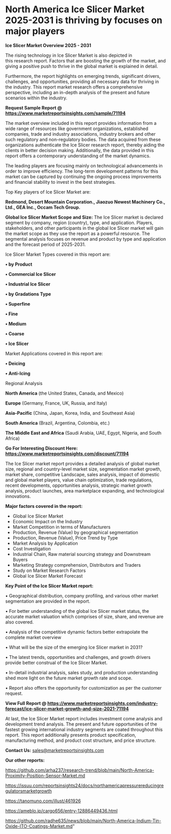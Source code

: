 # North America Ice Slicer Market 2025-2031 is thriving by focuses on major players

<Strong> Ice Slicer Market Overview 2025 - 2031</strong>

The rising technology in Ice Slicer Market is also depicted in this research report. Factors that are boosting the growth of the market, and giving a positive push to thrive in the global market is explained in detail.

Furthermore, the report highlights on emerging trends, significant drivers, challenges, and opportunities, providing all necessary data for thriving in the industry. This report market research offers a comprehensive perspective, including an in-depth analysis of the present and future scenarios within the industry.

<strong>Request Sample Report @ <a href=https://www.marketreportsinsights.com/sample/71194>https://www.marketreportsinsights.com/sample/71194</a></strong>

The market overview included in this report provides information from a wide range of resources like government organizations, established companies, trade and industry associations, industry brokers and other such regulatory and non-regulatory bodies. The data acquired from these organizations authenticate the Ice Slicer research report, thereby aiding the clients in better decision making. Additionally, the data provided in this report offers a contemporary understanding of the market dynamics.

The leading players are focusing mainly on technological advancements in order to improve efficiency. The long-term development patterns for this market can be captured by continuing the ongoing process improvements and financial stability to invest in the best strategies.

Top Key players of Ice Slicer Market are:

<strong>Redmond, Desert Mountain Corporation., Jiaozuo Newest Machinery Co., Ltd., GEA Inc., Occam Tech Group.</strong>

<strong><b>Global Ice Slicer Market Scope and Size:</b></strong>
The Ice Slicer market is declared segment by company, region (country), type, and application. Players, stakeholders, and other participants in the global Ice Slicer market will gain the market scope as they use the report as a powerful resource. The segmental analysis focuses on revenue and product by type and application and the forecast period of 2025-2031.

Ice Slicer Market Types covered in this report are:

<strong>• by Product

• Commercial Ice Slicer

• Industrial Ice Slicer

• by Gradations Type

• Superfine

• Fine

• Medium

• Coarse

• Ice Slicer</strong>

Market Applications covered in this report are:

<strong>• Deicing

• Anti-Icing</strong> 

Regional Analysis

<strong>North America</strong> (the United States, Canada, and Mexico)

<strong>Europe</strong> (Germany, France, UK, Russia, and Italy)

<strong>Asia-Pacific</strong> (China, Japan, Korea, India, and Southeast Asia)

<strong>South America</strong> (Brazil, Argentina, Colombia, etc.)

<strong>The Middle East and Africa</strong> (Saudi Arabia, UAE, Egypt, Nigeria, and South Africa)

<strong>Go For Interesting Discount Here: <a href=https://www.marketreportsinsights.com/discount/71194>https://www.marketreportsinsights.com/discount/71194</a></strong>

The Ice Slicer market report provides a detailed analysis of global market size, regional and country-level market size, segmentation market growth, market share, competitive Landscape, sales analysis, impact of domestic and global market players, value chain optimization, trade regulations, recent developments, opportunities analysis, strategic market growth analysis, product launches, area marketplace expanding, and technological innovations.

<strong><b>Major factors covered in the report:</b></strong>
<ul>
  <li>Global Ice Slicer Market </li>
  <li>Economic Impact on the Industry</li>
  <li>Market Competition in terms of Manufacturers</li>
  <li>Production, Revenue (Value) by geographical segmentation</li>
  <li>Production, Revenue (Value), Price Trend by Type</li>
  <li>Market Analysis by Application</li>
  <li>Cost Investigation</li>
  <li>Industrial Chain, Raw material sourcing strategy and Downstream Buyers</li>
  <li>Marketing Strategy comprehension, Distributors and Traders</li>
  <li>Study on Market Research Factors</li>
  <li>Global Ice Slicer Market Forecast</li>
</ul>

<strong><b>Key Point of the Ice Slicer Market report:</b></strong>

• Geographical distribution, company profiling, and various other market segmentation are provided in the report.

• For better understanding of the global Ice Slicer market status, the accurate market valuation which comprises of size, share, and revenue are also covered.

• Analysis of the competitive dynamic factors better extrapolate the complete market overview

• What will be the size of the emerging Ice Slicer market in 2031?

• The latest trends, opportunities and challenges, and growth drivers provide better construal of the Ice Slicer Market.

• In-detail industrial analysis, sales study, and production understanding shed more light on the future market growth rate and scope.

• Report also offers the opportunity for customization as per the customer request.

<strong><b>View Full Report @ <a href=https://www.marketreportsinsights.com/industry-forecast/ice-slicer-market-growth-and-size-2021-71194>https://www.marketreportsinsights.com/industry-forecast/ice-slicer-market-growth-and-size-2021-71194</a></b></strong>


At last, the Ice Slicer Market report includes investment come analysis and development trend analysis. The present and future opportunities of the fastest growing international industry segments are coated throughout this report. This report additionally presents product specification, manufacturing method, and product cost structure, and price structure.

<strong>Contact Us:</strong>
sales@marketreportsinsights.com

<strong>Our other reports:</strong>

<a href=https://github.com/arha237/research-trend/blob/main/North-America-Proximity-Position-Sensor-Market.md>https://github.com/arha237/research-trend/blob/main/North-America-Proximity-Position-Sensor-Market.md</a>

<a href=https://issuu.com/reportsinsights24/docs/northamericapressurereducingregulatorsmarketgrowth>https://issuu.com/reportsinsights24/docs/northamericapressurereducingregulatorsmarketgrowth</a>

<a href=https://tanomuno.com/illust/461926>https://tanomuno.com/illust/461926</a>

<a href=https://ameblo.jp/cargo656/entry-12886449436.html>https://ameblo.jp/cargo656/entry-12886449436.html</a>

<a href=https://github.com/radhe635/news/blob/main/North-America-Indium-Tin-Oxide-ITO-Coatings-Market.md>https://github.com/radhe635/news/blob/main/North-America-Indium-Tin-Oxide-ITO-Coatings-Market.md</a>"

